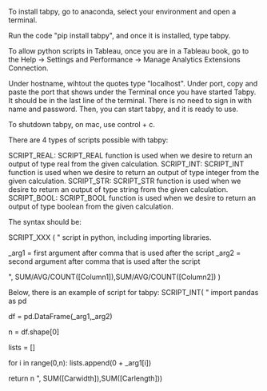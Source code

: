 To install tabpy, go to anaconda, select your environment and open a terminal.

Run the code "pip install tabpy", and once it is installed, type tabpy.

To allow python scripts in Tableau, once you are in a Tableau book, go to the Help -> Settings and Performance -> Manage Analytics Extensions Connection.

Under hostname, wihtout the quotes type "localhost". Under port, copy and paste the port that shows under the Terminal once you have started Tabpy. 
It should be in the last line of the terminal. There is no need to sign in with name and password. Then, you can start tabpy, and it is ready to use.

To shutdown tabpy, on mac, use control + c. 


There are 4 types of scripts possible with tabpy:

  SCRIPT_REAL: SCRIPT_REAL function is used when we desire to return an output of type real from the given calculation.
  SCRIPT_INT: SCRIPT_INT function is used when we desire to return an output of type integer from the given calculation.
  SCRIPT_STR: SCRIPT_STR function is used when we desire to return an output of type string from the given calculation.
  SCRIPT_BOOL: SCRIPT_BOOL function is used when we desire to return an output of type boolean from the given calculation.



The syntax should be:

SCRIPT_XXX
(
"
script in python, including importing libraries.

_arg1 = first argument after comma that is used after the script
_arg2 = second argument after comma that is used after the script

",
SUM/AVG/COUNT([Column1]),SUM/AVG/COUNT([Column2])
)




Below, there is an example of script for tabpy:
SCRIPT_INT(
"
import pandas as pd

df = pd.DataFrame(_arg1,_arg2)

n = df.shape[0]

lists = []

for i in range(0,n):
    lists.append(0 + _arg1[i])

return n
",
SUM([Carwidth]),SUM([Carlength]))

